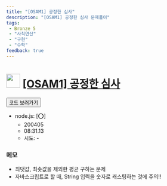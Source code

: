 ```yaml
---
title: "[OSAM1] 공정한 심사"
description: "[OSAM1] 공정한 심사 문제풀이"
tags: 
 - Bronze 5
 - "사칙연산"
 - "구현"
 - "수학"
feedback: true
---
```

<h1><img src="https://doky.space/assets/icpclev/b5.svg" height="37px"> <a href="http://icpc.me/OSAM1">[OSAM1] 공정한 심사</a></h1>

<a href="https://github.com/DokySp/acmicpc-practice/tree/master/OSAM1"><button class="btn btn-info">코드 보러가기</button></a>

- node.js: [:o:]
  - 200405
  - 08:31.13
  - 시도: -


### 메모
 - 최댓값, 최솟값을 제외한 평균 구하는 문제
 - 자바스크립트로 할 때, String 입력을 숫자로 캐스팅하는 것에 주의!!
